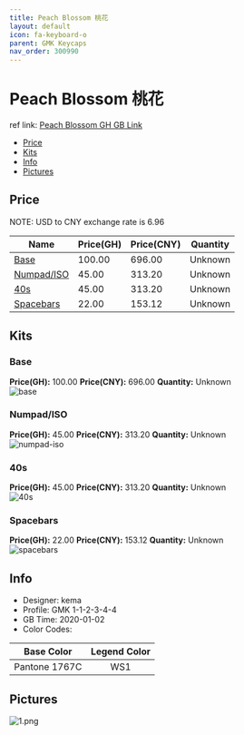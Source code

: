 ```yaml
---
title: Peach Blossom 桃花
layout: default
icon: fa-keyboard-o
parent: GMK Keycaps
nav_order: 300990
---
```


# Peach Blossom 桃花

ref link: [Peach Blossom GH GB Link]()  

* [Price](#price)  
* [Kits](#kits)  
* [Info](#info)  
* [Pictures](#pictures)  


## Price  
NOTE: USD to CNY exchange rate is 6.96

| Name          | Price(GH)    |  Price(CNY) | Quantity |
| ------------- | ------------ |  ---------- | -------- |
|[Base](#base)|100.00|696.00|Unknown|
|[Numpad/ISO](#numpad/iso)|45.00|313.20|Unknown|
|[40s](#40s)|45.00|313.20|Unknown|
|[Spacebars](#spacebars)|22.00|153.12|Unknown|


## Kits  
### Base  
**Price(GH):** 100.00    **Price(CNY):** 696.00    **Quantity:** Unknown  
<img src="{{ 'assets/images/gmk-keycaps/peachblossom/kits_pics/base.png' | relative_url }}" alt="base" class="image featured">

### Numpad/ISO  
**Price(GH):** 45.00    **Price(CNY):** 313.20    **Quantity:** Unknown  
<img src="{{ 'assets/images/gmk-keycaps/peachblossom/kits_pics/numpad-iso.png' | relative_url }}" alt="numpad-iso" class="image featured">

### 40s  
**Price(GH):** 45.00    **Price(CNY):** 313.20    **Quantity:** Unknown  
<img src="{{ 'assets/images/gmk-keycaps/peachblossom/kits_pics/40s.png' | relative_url }}" alt="40s" class="image featured">

### Spacebars  
**Price(GH):** 22.00    **Price(CNY):** 153.12    **Quantity:** Unknown  
<img src="{{ 'assets/images/gmk-keycaps/peachblossom/kits_pics/spacebars.png' | relative_url }}" alt="spacebars" class="image featured">


## Info  
* Designer: kema  
* Profile: GMK 1-1-2-3-4-4  
* GB Time: 2020-01-02  
* Color Codes:  

|Base Color     | Legend Color
| :-------------: | :------------:
|Pantone 1767C|WS1

## Pictures  
<img src="{{ 'assets/images/gmk-keycaps/peachblossom/rendering_pics/1.png' | relative_url }}" alt="1.png" class="image featured">
